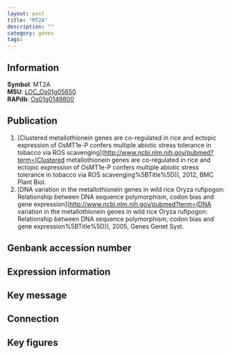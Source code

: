 ```yaml
---
layout: post
title: "MT2A"
description: ""
category: genes
tags: 
---
```


## Information
__Symbol__: MT2A  
__MSU__: [LOC_Os01g05650](http://rice.plantbiology.msu.edu/cgi-bin/ORF_infopage.cgi?orf=LOC_Os01g05650)  
__RAPdb__: [Os01g0149800](http://rapdb.dna.affrc.go.jp/viewer/gbrowse_details/irgsp1?name=Os01g0149800)  

## Publication
1. [Clustered metallothionein genes are co-regulated in rice and ectopic expression of OsMT1e-P confers multiple abiotic stress tolerance in tobacco via ROS scavenging](http://www.ncbi.nlm.nih.gov/pubmed?term=(Clustered metallothionein genes are co-regulated in rice and ectopic expression of OsMT1e-P confers multiple abiotic stress tolerance in tobacco via ROS scavenging%5BTitle%5D)), 2012, BMC Plant Biol.
2. [DNA variation in the metallothionein genes in wild rice Oryza rufipogon: Relationship between DNA sequence polymorphism, codon bias and gene expression](http://www.ncbi.nlm.nih.gov/pubmed?term=(DNA variation in the metallothionein genes in wild rice Oryza rufipogon: Relationship between DNA sequence polymorphism, codon bias and gene expression%5BTitle%5D)), 2005, Genes Genet Syst.

## Genbank accession number

## Expression information

## Key message

## Connection

## Key figures


